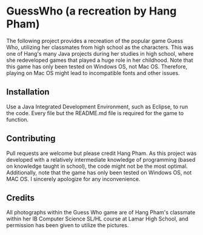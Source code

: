 # GuessWho (a recreation by Hang Pham)
The following project provides a recreation of the popular game Guess Who, utilizing her classmates from high school as the characters. This was one of Hang's many Java projects during her studies in high school, where she redeveloped games that played a huge role in her childhood. Note that this game has only been tested on Windows OS, not Mac OS. Therefore, playing on Mac OS might lead to incompatible fonts and other issues.

## Installation
Use a Java Integrated Development Environment, such as Eclipse, to run the code. Every file but the README.md file is required for the game to function. 


## Contributing
Pull requests are welcome but please credit Hang Pham. As this project was developed with a relatively intermediate knowledge of programming (based on knowledge taught in school), the code might not be the most optimal. Additionally, note that the game has only been tested on Windows OS, not MAC OS. I sincerely apologize for any inconvenience.


## Credits 
All photographs within the Guess Who game are of Hang Pham's classmate within her IB Computer Science SL/HL course at Lamar High School, and permission has been given to utilize the pictures. 
